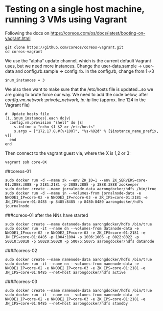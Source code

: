 # Testing on a single host machine, running 3 VMs using Vagrant

Following the docs on https://coreos.com/os/docs/latest/booting-on-vagrant.html
```
git clone https://github.com/coreos/coreos-vagrant.git
cd coreos-vagrant
```
We use the "alpha" update channel, which is the current default Vagrant uses, but we need more instances.  Change the user-data.sample -> user-data and config.rb.sample -> config.rb.  In the config.rb, change from 1->3
```
$num_instances = 3
```

We also then want to make sure that the /etc/hosts file is updated...so we are going to brute force our way.  We need to add the code below, after _config.vm.network :private_network, ip: ip_ line (approx. line 124 in the Vagrant file)
```      
#  Update hosts file
(1..$num_instances).each do|v|
  config.vm.provision "shell" do |s|
    s.inline = "echo $1 $2 >> /etc/hosts"
    s.args = ["172.17.8.#{v+100}", "%s-%02d" % [$instance_name_prefix, v]]
  end
end
```




Then connect to the vagrant guest via, where the X is 1,2 or 3:
```
vagrant ssh core-0X
```

##coreos-01
```
sudo docker run -d --name zk --env ZK_ID=1 --env ZK_SERVERS=core-01:2888:3888 -p 2181:2181 -p 2888:2888 -p 3888:3888 zookeeper
sudo docker create --name jornalnode-data aarongdocker/hdfs /bin/true
sudo docker run -d --name jn --volumes-from jornalnode-data -e NNODE1_IP=core-02 -e NNODE2_IP=rcore-03 -e ZK_IPS=core-01:2181 -e JN_IPS=core-01:8485 -p 8485:8485 -p 8480:8480 aarongdocker/hdfs journalnode
```
###coreos-01 after the NNs have started
```
sudo docker create --name datanode-data aarongdocker/hdfs /bin/true
sudo docker run -it --name dn --volumes-from datanode-data -e NNODE1_IP=core-02 -e NNODE2_IP=core-03 -e ZK_IPS=core-01:2181 -e JN_IPS=core-01:8485 -p 1004:1004 -p 1006:1006 -p 8022:8022 -p 50010:50010 -p 50020:50020 -p 50075:50075 aarongdocker/hdfs datanode
```
####coreos-02
```
sudo docker create --name namenode-data aarongdocker/hdfs /bin/true
sudo docker run -it --name nn --volumes-from namenode-data -e NNODE1_IP=core-02 -e NNODE2_IP=core-03 -e ZK_IPS=core-01:2181 -e JN_IPS=core-01:8485 --net=host aarongdocker/hdfs active
```
####coreos-03
```
sudo docker create --name namenode-data aarongdocker/hdfs /bin/true
sudo docker run -it --name nn --volumes-from namenode-data -e NNODE1_IP=core-02 -e NNODE2_IP=core-03 -e ZK_IPS=core-01:2181 -e JN_IPS=core-01:8485 --net=host aarongdocker/hdfs standby
```
